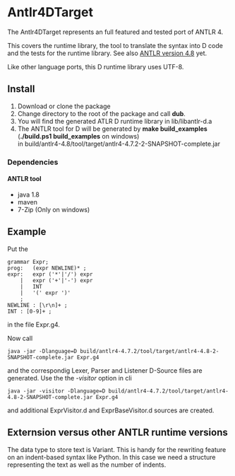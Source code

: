 # Antlr4DTarget
The Antlr4DTarget represents an full featured and tested port of ANTLR 4.

This covers the runtime library, the tool to translate the syntax into D code and the tests for the runtime library. See also [ANTLR version 4.8](http://www.antlr.org/) yet.

Like other language ports, this D runtime library uses UTF-8.

## Install
1. Download or clone the package
2. Change directory to the root of the package and call __dub__.
3. You will find the generated ATLR D runtime library in lib/libantlr-d.a
4. The ANTLR tool for D will be generated by __make build_examples__ (__./build.ps1 build_examples__ on windows)  
   in build/antlr4-4.8/tool/target/antlr4-4.7.2-2-SNAPSHOT-complete.jar
### Dependencies
#### ANTLR tool
- java 1.8
- maven
- 7-Zip (Only on windows)
## Example
Put the

    grammar Expr;
    prog:	(expr NEWLINE)* ;
    expr:	expr ('*'|'/') expr
        |	expr ('+'|'-') expr
        |	INT
        |	'(' expr ')'
        ;
    NEWLINE : [\r\n]+ ;
    INT : [0-9]+ ;

in the file Expr.g4.

Now call

    java -jar -Dlanguage=D build/antlr4-4.7.2/tool/target/antlr4-4.8-2-SNAPSHOT-complete.jar Expr.g4

and the correspondig Lexer, Parser and Listener D-Source files are generated. Use the
the _-visitor_ option in cli

    java -jar -visitor -Dlanguage=D build/antlr4-4.7.2/tool/target/antlr4-4.8-2-SNAPSHOT-complete.jar Expr.g4

and additional ExprVisitor.d and ExprBaseVisitor.d sources are created.

## Externsion versus other ANTLR runtime versions

The data type to store text is Variant. This is handy for the rewriting feature on an indent-based syntax like Python. In this case we need a structure representing the text as well as the number of indents.

